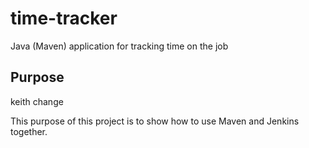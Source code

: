 # time-tracker
Java (Maven) application for tracking time on the job

## Purpose

keith change

This purpose of this project is to show how to use Maven and Jenkins together.
